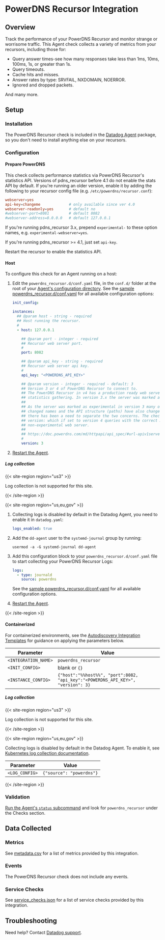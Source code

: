 # PowerDNS Recursor Integration

## Overview

Track the performance of your PowerDNS Recursor and monitor strange or worrisome traffic. This Agent check collects a variety of metrics from your recursors, including those for:

- Query answer times-see how many responses take less than 1ms, 10ms, 100ms, 1s, or greater than 1s.
- Query timeouts.
- Cache hits and misses.
- Answer rates by type: SRVFAIL, NXDOMAIN, NOERROR.
- Ignored and dropped packets.

And many more.

## Setup

### Installation

The PowerDNS Recursor check is included in the [Datadog Agent][1] package, so you don't need to install anything else on your recursors.

### Configuration

#### Prepare PowerDNS

This check collects performance statistics via PowerDNS Recursor's statistics API. Versions of pdns_recursor before 4.1 do not enable the stats API by default. If you're running an older version, enable it by adding the following to your recursor config file (e.g. `/etc/powerdns/recursor.conf`):

```conf
webserver=yes
api-key=changeme             # only available since ver 4.0
webserver-readonly=yes       # default no
#webserver-port=8081         # default 8082
#webserver-address=0.0.0.0   # default 127.0.0.1
```

If you're running pdns_recursor 3.x, prepend `experimental-` to these option names, e.g. `experimental-webserver=yes`.

If you're running pdns_recursor >= 4.1, just set `api-key`.

Restart the recursor to enable the statistics API.

<!-- xxx tabs xxx -->
<!-- xxx tab "Host" xxx -->

#### Host

To configure this check for an Agent running on a host:

1. Edit the `powerdns_recursor.d/conf.yaml` file, in the `conf.d/` folder at the root of your [Agent's configuration directory][2]. See the [sample powerdns_recursor.d/conf.yaml][3] for all available configuration options:

   ```yaml
   init_config:

   instances:
     ## @param host - string - required
     ## Host running the recursor.
     #
     - host: 127.0.0.1

       ## @param port - integer - required
       ## Recursor web server port.
       #
       port: 8082

       ## @param api_key - string - required
       ## Recursor web server api key.
       #
       api_key: "<POWERDNS_API_KEY>"

       ## @param version - integer - required - default: 3
       ## Version 3 or 4 of PowerDNS Recursor to connect to.
       ## The PowerDNS Recursor in v4 has a production ready web server that allows for
       ## statistics gathering. In version 3.x the server was marked as experimental.
       ##
       ## As the server was marked as experimental in version 3 many of the metrics have
       ## changed names and the API structure (paths) have also changed. With these changes
       ## there has been a need to separate the two concerns. The check now has a key value
       ## version: which if set to version 4 queries with the correct API path on the
       ## non-experimental web server.
       ##
       ## https://doc.powerdns.com/md/httpapi/api_spec/#url-apiv1serversserver95idstatistics
       #
       version: 3
   ```

2. [Restart the Agent][4].

##### Log collection

{{< site-region region="us3" >}}

Log collection is not supported for this site.

{{< /site-region >}}

{{< site-region region="us,eu,gov" >}}

1. Collecting logs is disabled by default in the Datadog Agent, you need to enable it in `datadog.yaml`:

   ```yaml
   logs_enabled: true
   ```

2. Add the `dd-agent` user to the `systemd-journal` group by running:
   ```text
   usermod -a -G systemd-journal dd-agent
   ```

3. Add this configuration block to your `powerdns_recursor.d/conf.yaml` file to start collecting your PowerDNS Recursor Logs:

   ```yaml
   logs:
     - type: journald
       source: powerdns
   ```

    See the [sample powerdns_recursor.d/conf.yaml][3] for all available configuration options.

4. [Restart the Agent][4].

<!-- xxz tab xxx -->

{{< /site-region >}}

<!-- xxx tab "Containerized" xxx -->

#### Containerized

For containerized environments, see the [Autodiscovery Integration Templates][5] for guidance on applying the parameters below.

| Parameter            | Value                                                                            |
| -------------------- | -------------------------------------------------------------------------------- |
| `<INTEGRATION_NAME>` | `powerdns_recursor`                                                              |
| `<INIT_CONFIG>`      | blank or `{}`                                                                    |
| `<INSTANCE_CONFIG>`  | `{"host":"%%host%%", "port":8082, "api_key":"<POWERDNS_API_KEY>", "version": 3}` |

##### Log collection

{{< site-region region="us3" >}}

Log collection is not supported for this site.

{{< /site-region >}}

{{< site-region region="us,eu,gov" >}}

Collecting logs is disabled by default in the Datadog Agent. To enable it, see [Kubernetes log collection documentation][9].

| Parameter      | Value                                     |
|----------------|-------------------------------------------|
| `<LOG_CONFIG>` | `{"source": "powerdns"}`                  |

<!-- xxz tab xxx -->
<!-- xxz tabs xxx -->

{{< /site-region >}}

### Validation

[Run the Agent's `status` subcommand][6] and look for `powerdns_recursor` under the Checks section.

## Data Collected

### Metrics

See [metadata.csv][7] for a list of metrics provided by this integration.

### Events

The PowerDNS Recursor check does not include any events.

### Service Checks

See [service_checks.json][10] for a list of service checks provided by this integration.

## Troubleshooting

Need help? Contact [Datadog support][8].


[1]: https://app.datadoghq.com/account/settings#agent
[2]: https://docs.datadoghq.com/agent/guide/agent-configuration-files/#agent-configuration-directory
[3]: https://github.com/DataDog/integrations-core/blob/master/powerdns_recursor/datadog_checks/powerdns_recursor/data/conf.yaml.example
[4]: https://docs.datadoghq.com/agent/guide/agent-commands/#start-stop-and-restart-the-agent
[5]: https://docs.datadoghq.com/agent/kubernetes/integrations/
[6]: https://docs.datadoghq.com/agent/guide/agent-commands/#agent-status-and-information
[7]: https://github.com/DataDog/integrations-core/blob/master/powerdns_recursor/metadata.csv
[8]: https://docs.datadoghq.com/help/
[9]: https://docs.datadoghq.com/agent/kubernetes/log/
[10]: https://github.com/DataDog/integrations-core/blob/master/powerdns_recursor/assets/service_checks.json

